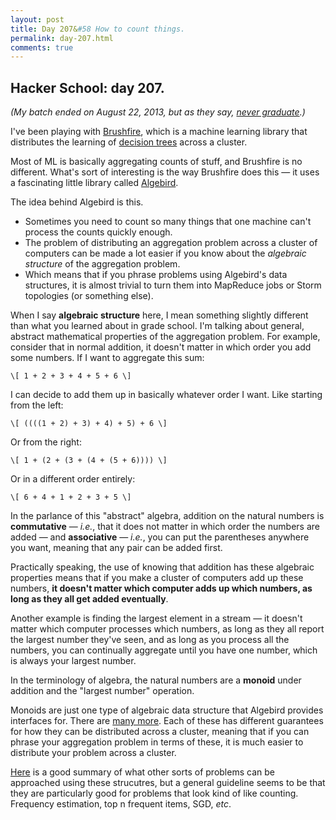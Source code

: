 ```yaml
---
layout: post
title: Day 207&#58 How to count things.
permalink: day-207.html
comments: true
---
```


## Hacker School: day 207.

*(My batch ended on August 22, 2013, but as they say, [never graduate](https://www.hackerschool.com/).)*

I've been playing with [Brushfire](https://github.com/avibryant/brushfire), which is a machine learning library that distributes the learning of [decision trees](http://en.wikipedia.org/wiki/Decision_tree) across a cluster.

Most of ML is basically aggregating counts of stuff, and Brushfire is no different. What's sort of interesting is the way Brushfire does this &mdash; it uses a fascinating little library called [Algebird](https://github.com/twitter/algebird).

The idea behind Algebird is this.

* Sometimes you need to count so many things that one machine can't process the counts quickly enough.
* The problem of distributing an aggregation problem across a cluster of computers can be made a lot easier if you know about the *algebraic structure* of the aggregation problem.
* Which means that if you phrase problems using Algebird's data structures, it is almost trivial to turn them into MapReduce jobs or Storm topologies (or something else).

When I say **algebraic structure** here, I mean something slightly different than what you learned about in grade school. I'm talking about general, abstract mathematical properties of the aggregation problem. For example, consider that in normal addition, it doesn't matter in which order you add some numbers. If I want to aggregate this sum:

`\[ 1 + 2 + 3 + 4 + 5 + 6 \]`

I can decide to add them up in basically whatever order I want. Like starting from the left:

`\[ ((((1 + 2) + 3) + 4) + 5) + 6 \]`

Or from the right:

`\[ 1 + (2 + (3 + (4 + (5 + 6)))) \]`

Or in a different order entirely:

`\[ 6 + 4 + 1 + 2 + 3 + 5 \]`

In the parlance of this "abstract" algebra, addition on the natural numbers is **commutative** &mdash; *i.e.*, that it does not matter in which order the numbers are added &mdash; and **associative** &mdash; *i.e.*, you can put the parentheses anywhere you want, meaning that any pair can be added first.

Practically speaking, the use of knowing that addition has these algebraic properties means that if you make a cluster of computers add up these numbers, **it doesn't matter which computer adds up which numbers, as long as they all get added eventually**.

Another example is finding the largest element in a stream &mdash; it doesn't matter which computer processes which numbers, as long as they all report the largest number they've seen, and as long as you process all the numbers, you can continually aggregate until you have one number, which is always your largest number.

In the terminology of algebra, the natural numbers are a **monoid** under addition and the "largest number" operation.

Monoids are just one type of algebraic data structure that Algebird provides interfaces for. There are [many more](https://github.com/twitter/algebird/wiki/Abstract-algebra-definitions). Each of these has different guarantees for how they can be distributed across a cluster, meaning that if you can phrase your aggregation problem in terms of these, it is much easier to distribute your problem across a cluster.

[Here](http://www.michael-noll.com/blog/2013/12/02/twitter-algebird-monoid-monad-for-large-scala-data-analytics/) is a good summary of what other sorts of problems can be approached using these strucutres, but a general guideline seems to be that they are particularly good for problems that look kind of like counting. Frequency estimation, top n frequent items, SGD, *etc*.